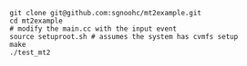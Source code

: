     git clone git@github.com:sgnoohc/mt2example.git
    cd mt2example
    # modify the main.cc with the input event
    source setuproot.sh # assumes the system has cvmfs setup
    make
    ./test_mt2
